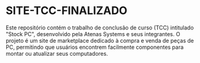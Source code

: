 # SITE-TCC-FINALIZADO
Este repositório contém o trabalho de conclusão de curso (TCC) intitulado "Stock PC", desenvolvido pela Atenas Systems e seus integrantes. O projeto é um site de marketplace dedicado à compra e venda de peças de PC, permitindo que usuários encontrem facilmente componentes para montar ou atualizar seus computadores. 
